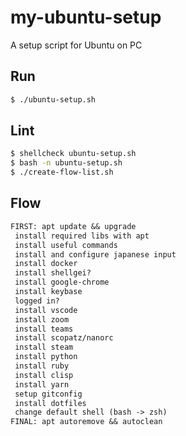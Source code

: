 # my-ubuntu-setup

A setup script for Ubuntu on PC

## Run

```bash
$ ./ubuntu-setup.sh
```

## Lint

```bash
$ shellcheck ubuntu-setup.sh
$ bash -n ubuntu-setup.sh
$ ./create-flow-list.sh
```

## Flow

```txt
FIRST: apt update && upgrade
 install required libs with apt
 install useful commands
 install and configure japanese input
 install docker
 install shellgei?
 install google-chrome
 install keybase
 logged in?
 install vscode
 install zoom
 install teams
 install scopatz/nanorc
 install steam
 install python
 install ruby
 install clisp
 install yarn
 setup gitconfig
 install dotfiles
 change default shell (bash -> zsh)
FINAL: apt autoremove && autoclean
```
